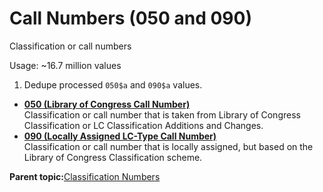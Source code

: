 # Call Numbers \(050 and 090\)

Classification or call numbers

Usage: ~16.7 million values

1.  Dedupe processed `050$a` and `090$a` values.


-   **[050 \(Library of Congress Call Number\)](../type/type_050.md)**  
Classification or call number that is taken from Library of Congress Classification or LC Classification Additions and Changes.
-   **[090 \(Locally Assigned LC-Type Call Number\)](../type/type_090.md)**  
Classification or call number that is locally assigned, but based on the Library of Congress Classification scheme.

**Parent topic:**[Classification Numbers](../type/type_classification.md)

